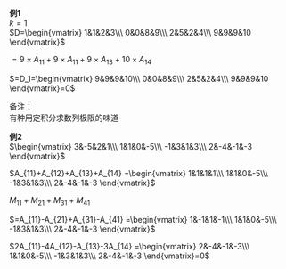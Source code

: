 **例1**    
 $k=1$     
 $D=\begin{vmatrix}    
1&1&2&3\\\     
0&0&8&9\\\     
2&5&2&4\\\     
9&9&9&10    
\end{vmatrix}$     
    
 $=9\times A_{11}+9\times A_{11}+9\times A_{13}    
+10\times A_{14}$     
    
 $=D_1=\begin{vmatrix}    
9&9&9&10\\\     
0&0&8&9\\\     
2&5&2&4\\\     
9&9&9&10    
\end{vmatrix}=0$     
    
备注：    
有种用定积分求数列极限的味道    
    
**例2**    
 $\begin{vmatrix}    
3&-5&2&1\\\     
1&1&0&-5\\\      
-1&3&1&3\\\     
2&-4&-1&-3    
\end{vmatrix}$     
    
 $A_{11}+A_{12}+A_{13}+A_{14}    
=\begin{vmatrix}    
1&1&1&1\\\     
1&1&0&-5\\\      
-1&3&1&3\\\     
2&-4&-1&-3    
\end{vmatrix}$     
    
 $M_{11}+M_{21}+M_{31}+M_{41}$     
    
 $=A_{11}-A_{21}+A_{31}-A_{41}    
=\begin{vmatrix}    
1&-1&1&-1\\\     
1&1&0&-5\\\      
-1&3&1&3\\\     
2&-4&-1&-3    
\end{vmatrix}$     
    
 $2A_{11}-4A_{12}-A_{13}-3A_{14}    
=\begin{vmatrix}    
2&-4&-1&-3\\\     
1&1&0&-5\\\      
-1&3&1&3\\\     
2&-4&-1&-3    
\end{vmatrix}=0$     
